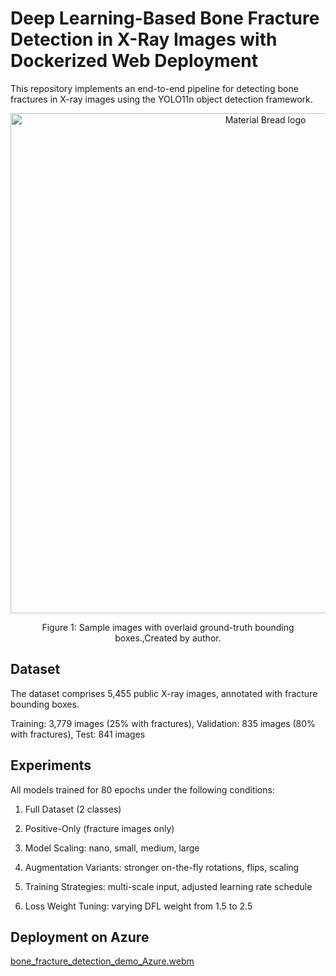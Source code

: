 # Deep Learning-Based Bone Fracture Detection in X-Ray Images with Dockerized Web Deployment

This repository implements an end-to-end pipeline for detecting bone fractures in X-ray images using the YOLO11n object detection framework.

<div align="center">
	<img width="800" src="/asset/YOLO.png" alt="Material Bread logo">
	<p style="text-align: center;">Figure 1: Sample images with overlaid ground-truth bounding boxes.,Created by author.</p>   
</div>


## Dataset

The dataset comprises 5,455 public X-ray images, annotated with fracture bounding boxes.

Training: 3,779 images (25% with fractures), Validation: 835 images (80% with fractures), Test: 841 images

## Experiments

All models trained for 80 epochs under the following conditions:

1. Full Dataset (2 classes)

2. Positive-Only (fracture images only)

3. Model Scaling: nano, small, medium, large

4. Augmentation Variants: stronger on-the-fly rotations, flips, scaling

5. Training Strategies: multi-scale input, adjusted learning rate schedule

6. Loss Weight Tuning: varying DFL weight from 1.5 to 2.5

## Deployment on Azure

[bone_fracture_detection_demo_Azure.webm](https://github.com/user-attachments/assets/008c6e02-b34d-4d57-9cb0-fd478c65cb5b)
